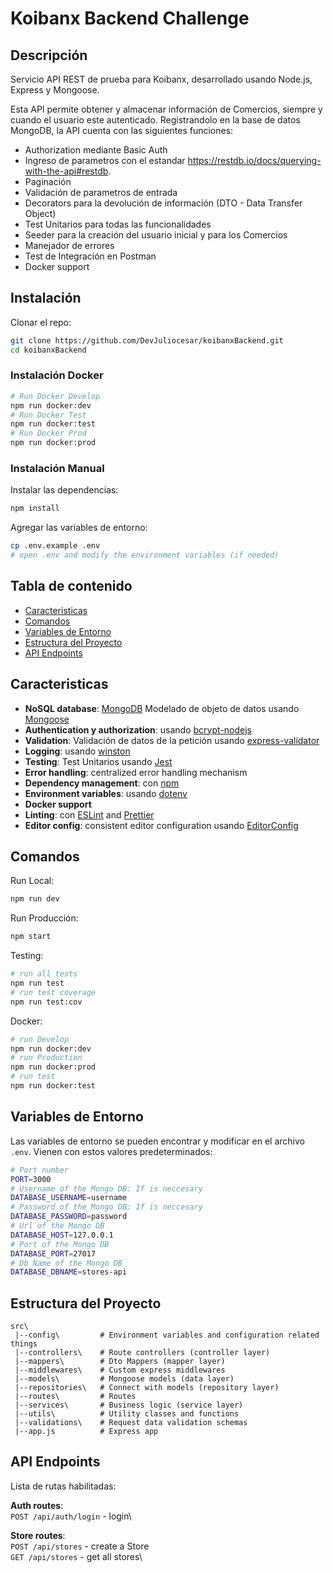 # Koibanx Backend Challenge
## Descripción

Servicio API REST de prueba para Koibanx, desarrollado usando Node.js, Express y Mongoose.

Esta API permite obtener y almacenar información de Comercios, siempre y cuando el usuario este autenticado.
Registrandolo en la base de datos MongoDB, la API cuenta con las siguientes funciones:
- Authorization mediante Basic Auth
- Ingreso de parametros con el estandar https://restdb.io/docs/querying-with-the-api#restdb.
- Paginación
- Validación de parametros de entrada
- Decorators para la devolución de información (DTO - Data Transfer Object)
- Test Unitarios para todas las funcionalidades
- Seeder para la creación del usuario inicial y para los Comercios
- Manejador de errores
- Test de Integración en Postman
- Docker support


## Instalación

Clonar el repo:

```bash
git clone https://github.com/DevJuliocesar/koibanxBackend.git
cd koibanxBackend
```
### Instalación Docker


```bash
# Run Docker Develop
npm run docker:dev
# Run Docker Test
npm run docker:test
# Run Docker Prod
npm run docker:prod
```

### Instalación Manual

Instalar las dependencias:

```bash
npm install
```

Agregar las variables de entorno:

```bash
cp .env.example .env
# open .env and modify the environment variables (if needed)
```

## Tabla de contenido

- [Caracteristicas](#Caracteristicas)
- [Comandos](#Comandos)
- [Variables de Entorno](#Variables-de-Entorno)
- [Estructura del Proyecto](#Estructura-del-Proyecto)
- [API Endpoints](#API-Endpoints)

## Caracteristicas

- **NoSQL database**: [MongoDB](https://www.mongodb.com) Modelado de objeto de datos usando [Mongoose](https://mongoosejs.com)
- **Authentication y authorization**: usando [bcrypt-nodejs](https://www.npmjs.com/package/bcrypt-nodejs)
- **Validation**: Validación de datos de la petición usando [express-validator](https://www.npmjs.com/package/express-validator)
- **Logging**: usando [winston](https://github.com/winstonjs/winston)
- **Testing**: Test Unitarios usando [Jest](https://jestjs.io)
- **Error handling**: centralized error handling mechanism
- **Dependency management**: con [npm](https://www.npmjs.com/)
- **Environment variables**: usando [dotenv](https://github.com/motdotla/dotenv)
- **Docker support**
- **Linting**: con [ESLint](https://eslint.org) and [Prettier](https://prettier.io)
- **Editor config**: consistent editor configuration usando [EditorConfig](https://editorconfig.org)

## Comandos

Run Local:

```bash
npm run dev
```

Run Producción:

```bash
npm start
```

Testing:

```bash
# run all tests
npm run test
# run test coverage
npm run test:cov
```

Docker:
```bash
# run Develop
npm run docker:dev
# run Production
npm run docker:prod
# run test
npm run docker:test
```

## Variables de Entorno

Las variables de entorno se pueden encontrar y modificar en el archivo `.env`. Vienen con estos valores predeterminados:

```bash
# Port number
PORT=3000
# Username of the Mongo DB: If is neccesary
DATABASE_USERNAME=username
# Password of the Mongo DB: If is neccesary
DATABASE_PASSWORD=password
# Url of the Mongo DB
DATABASE_HOST=127.0.0.1
# Port of the Mongo DB
DATABASE_PORT=27017
# Db Name of the Mongo DB
DATABASE_DBNAME=stores-api
```

## Estructura del Proyecto

```
src\
 |--config\         # Environment variables and configuration related things
 |--controllers\    # Route controllers (controller layer)
 |--mappers\        # Dto Mappers (mapper layer)
 |--middlewares\    # Custom express middlewares
 |--models\         # Mongoose models (data layer)
 |--repositories\   # Connect with models (repository layer)
 |--routes\         # Routes
 |--services\       # Business logic (service layer)
 |--utils\          # Utility classes and functions
 |--validations\    # Request data validation schemas
 |--app.js          # Express app
```

## API Endpoints

Lista de rutas habilitadas:

**Auth routes**:\
`POST /api/auth/login` - login\

**Store routes**:\
`POST /api/stores` - create a Store\
`GET /api/stores` - get all stores\
